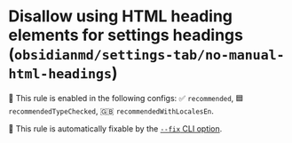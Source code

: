 # Disallow using HTML heading elements for settings headings (`obsidianmd/settings-tab/no-manual-html-headings`)

💼 This rule is enabled in the following configs: ✅ `recommended`, 🟦 `recommendedTypeChecked`, 🇬🇧 `recommendedWithLocalesEn`.

🔧 This rule is automatically fixable by the [`--fix` CLI option](https://eslint.org/docs/latest/user-guide/command-line-interface#--fix).

<!-- end auto-generated rule header -->
